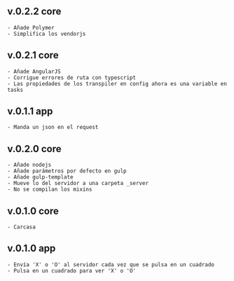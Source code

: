 ## v.0.2.2 core
    - Añade Polymer
    - Simplifica los vendorjs

## v.0.2.1 core
    - Añade AngularJS
    - Corrigue errores de ruta con typescript
    - Las propiedades de los transpiler en config ahora es una variable en tasks

## v.0.1.1 app
    - Manda un json en el request

## v.0.2.0 core
    - Añade nodejs
    - Añade parámetros por defecto en gulp
    - Añade gulp-template
    - Mueve lo del servidor a una carpeta _server
    - No se compilan los mixins

## v.0.1.0 core
    - Carcasa

## v.0.1.0 app
    - Envía 'X' o 'O' al servidor cada vez que se pulsa en un cuadrado
    - Pulsa en un cuadrado para ver 'X' o 'O'